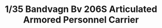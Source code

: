 ---
layout: product
title: "1/35  Bandvagn Bv 206S Articulated Armored Personnel Carrier"
price: "5100" 
desc: "Maketa"
img_path: "/assets/img/TAKO2083.jpg"
brand: "N/A"
available: false
special_offer: false
new: false
soon: false
cat: "010000"
subcat: "010200"
subsubcat: "0N/A"
sifra: "TAKO2083"
popular: true
---